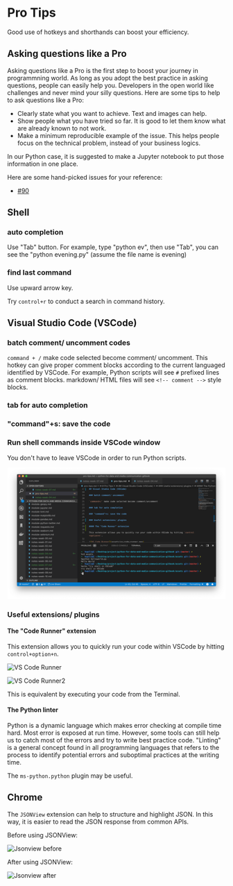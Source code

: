 # Pro Tips

Good use of hotkeys and shorthands can boost your efficiency.

## Asking questions like a Pro

Asking questions like a Pro is the first step to boost your journey in programmning world. As long as you adopt the best practice in asking questions, people can easily help you. Developers in the open world like challenges and never mind your silly questions. Here are some tips to help to ask questions like a Pro:

- Clearly state what you want to achieve. Text and images can help.
- Show people what you have tried so far. It is good to let them know what are already known to not work.
- Make a minimum reproducible example of the issue. This helps people focus on the technical problem, instead of your business logics.

In our Python case, it is suggested to make a Jupyter notebook to put those information in one place.

Here are some hand-picked issues for your reference:

- [#90](https://github.com/hupili/python-for-data-and-media-communication-gitbook/issues/90)

## Shell

### auto completion

Use "Tab" button. For example,  type "python ev", then use "Tab", you can see the "python evening.py" \(assume the file name is evening\)

### find last command

Use upward arrow key.

Try `control+r` to conduct a search in command history.

## Visual Studio Code (VSCode)

### batch comment/ uncomment codes

`command + /` make code selected become comment/ uncomment. This hotkey can give proper comment blocks according to the current languaged identified by VSCode. For example, Python scripts will see `#` prefixed lines as comment blocks. markdown/ HTML files will see `<!-- comment -->` style blocks.

### tab for auto completion

### "command"+s: save the code

### Run shell commands inside VSCode window

You don't have to leave VSCode in order to run Python scripts.

![](assets/vscode-terminal-shell.png)

### Useful extensions/ plugins

#### The "Code Runner" extension

This extension allows you to quickly run your code within VSCode by hitting `control+option+n`.

![VS Code Runner](assets/vs-code-runner.png)

![VS Code Runner2](assets/vs-code-runner2.png)

This is equivalent by executing your code from the Terminal.

#### The Python linter

Python is a dynamic language which makes error checking at compile time hard. Most error is exposed at run time. However, some tools can still help us to catch most of the errors and try to write best practice code. "Linting" is a general concept found in all programming languages that refers to the process to identify potential errors and suboptimal practices at the writing time.

The `ms-python.python` plugin may be useful.

## Chrome

The `JSONView` extension can help to structure and highlight JSON. In this way, it is easier to read the JSON response from common APIs.

Before using JSONView:

![Jsonview before](assets/jsonview-before.png)

After using JSONView:

![Jsonview after](assets/jsonview-after.png)

